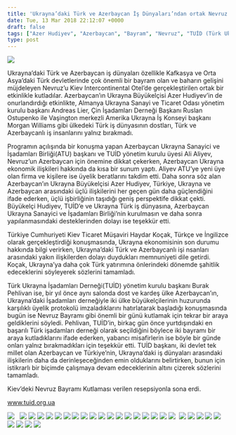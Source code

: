 ```yaml
---
title: 'Ukrayna’daki Türk ve Azerbaycan İş Dünyaları’ndan ortak Nevruz Kutlaması'
date: Tue, 13 Mar 2018 22:12:07 +0000
draft: false
tags: ["Azer Hudiyev", "Azerbaycan", "Bayram", "Nevruz", "TUİD (Türk Ukrayna İşadamları Derneği)"]
type: post
---
```


![](https://burakpehlivan.org/wp-content/uploads/2018/03/Screen-Shot-2018-03-14-at-12.11.27-AM-1024x681.png)

Ukrayna’daki Türk ve Azerbaycan iş dünyaları özellikle Kafkasya ve Orta Asya’daki Türk devletlerinde çok önemli bir bayram olan ve baharın gelişini müjdeleyen Nevruz’u Kiev Intercontinental Otel’de gerçekleştirilen ortak bir etkinlikle kutladılar. Azerbaycan’ın Ukrayna Büyükelçisi Azer Hudiyev’in de onurlandırdığı etkinlikte, Almanya Ukrayna Sanayi ve Ticaret Odası yönetim kurulu başkanı Andreas Lier, Çin İşadamları Derneği Başkanı Ruslan Ostupenko ile Vaşington merkezli Amerika Ukrayna İş Konseyi başkanı Morgan Williams gibi ülkedeki Türk iş dünyasının dostları, Türk ve Azerbaycanlı iş insanlarını yalnız bırakmadı.

Programın açılışında bir konuşma yapan Azerbaycan Ukrayna Sanayici ve İşadamları Birliği(ATU) başkanı ve TUİD yönetim kurulu üyesi Ali Aliyev, Nevruz’un Azerbaycan için önemine dikkat çekerken, Azerbaycan Ukrayna ekonomik ilişkileri hakkında da kısa bir sunum yaptı. Aliyev ATU’ye yeni üye olan firma ve kişilere ise üyelik beratlarını takdim etti. Daha sonra söz alan Azerbaycan’ın Ukrayna Büyükelçisi Azer Hudiyev, Türkiye, Ukrayna ve Azerbaycan arasındaki üçlü ilişkilerini her geçen gün daha güçlendiğini ifade ederken, üçlü işbirliğinin taşıdığı geniş perspektife dikkat çekti. Büyükelçi Hudiyev, TUİD’e ve Ukrayna Türk iş dünyasına, Azerbaycan Ukrayna Sanayici ve İşadamları Birliği’nin kurulmasın ve daha sonra yapılanmasındaki desteklerinden dolayı ise teşekkür etti.

Türkiye Cumhuriyeti Kiev Ticaret Müşaviri Haydar Koçak, Türkçe ve İngilizce olarak gerçekleştirdiği konuşmasında, Ukrayna ekonomisinin son durumu hakkında bilgi verirken, Ukrayna’daki Türk ve Azerbaycanlı işi nsanları arasındaki yakın ilişkilerden dolayı duydukları memnuniyeti dile getirdi. Koçak, Ukrayna’ya daha çok Türk yatırımına önlerindeki dönemde şahitlik edeceklerini söyleyerek sözlerini tamamladı.

Türk Ukrayna İşadamları Derneği(TUİD) yönetim kurulu başkanı Burak Pehlivan ise, bir yıl önce aynı salonda dost ve kardeş ülke Azerbaycan’ın, Ukrayna’daki İşadamları derneğiyle iki ülke büyükelçilerinin huzurunda karşılıklı üyelik protokolü imzaladıklarını hatırlatarak başladığı konuşmasında bugün ise Nevruz Bayramı gibi önemli bir günü kutlamak için tekrar bir araya geldiklerini söyledi. Pehlivan, TUİD’in, birkaç gün önce yurtdışındaki en başarılı Türk işadamları derneği olarak seçildiğini böylece iki bayramı bir araya kutladıklarını ifade ederken, yabancı misafirlerin ise böyle bir günde onları yalnız bırakmadıkları için teşekkür etti. TUİD başkanı, iki devlet tek millet olan Azerbaycan ve Türkiye’nin, Ukrayna’daki iş dünyaları arasındaki ilişkilerin daha da derinleşeceğinden emin olduklarını belirtirken, bunun için istikrarlı bir biçimde çalışmaya devam edeceklerinin altını çizerek sözlerini tamamladı.

Kiev’deki Nevruz Bayramı Kutlaması verilen resepsiyonla sona erdi.

www.tuid.org.ua

![](https://burakpehlivan.org/wp-content/uploads/2018/03/IMG_3867-1.jpg)   ![](https://burakpehlivan.org/wp-content/uploads/2018/03/IMG_3886-6.jpg) ![](https://burakpehlivan.org/wp-content/uploads/2018/03/IMG_3891-8.jpg) ![](https://burakpehlivan.org/wp-content/uploads/2018/03/IMG_3895-9.jpg) ![](https://burakpehlivan.org/wp-content/uploads/2018/03/IMG_3897-10.jpg) ![](https://burakpehlivan.org/wp-content/uploads/2018/03/IMG_3907-17.jpg) ![](https://burakpehlivan.org/wp-content/uploads/2018/03/IMG_3908-18.jpg) ![](https://burakpehlivan.org/wp-content/uploads/2018/03/IMG_3914-21.jpg) ![](https://burakpehlivan.org/wp-content/uploads/2018/03/IMG_3917-24.jpg) ![](https://burakpehlivan.org/wp-content/uploads/2018/03/IMG_3921-26.jpg) ![](https://burakpehlivan.org/wp-content/uploads/2018/03/IMG_3933-32.jpg) ![](https://burakpehlivan.org/wp-content/uploads/2018/03/IMG_3937-34.jpg) ![](https://burakpehlivan.org/wp-content/uploads/2018/03/IMG_3939-35.jpg) ![](https://burakpehlivan.org/wp-content/uploads/2018/03/IMG_3941-36.jpg) ![](https://burakpehlivan.org/wp-content/uploads/2018/03/IMG_3946-40.jpg) ![](https://burakpehlivan.org/wp-content/uploads/2018/03/IMG_3948-42.jpg) ![](https://burakpehlivan.org/wp-content/uploads/2018/03/IMG_3949-43.jpg) ![](https://burakpehlivan.org/wp-content/uploads/2018/03/IMG_3955-46.jpg) ![](https://burakpehlivan.org/wp-content/uploads/2018/03/IMG_3961-49.jpg)  ![](https://burakpehlivan.org/wp-content/uploads/2018/03/IMG_3965-50.jpg) ![](https://burakpehlivan.org/wp-content/uploads/2018/03/IMG_3974-58.jpg) ![](https://burakpehlivan.org/wp-content/uploads/2018/03/IMG_3987-64.jpg) ![](https://burakpehlivan.org/wp-content/uploads/2018/03/IMG_4004-72.jpg) ![](https://burakpehlivan.org/wp-content/uploads/2018/03/IMG_4013-76.jpg) ![](https://burakpehlivan.org/wp-content/uploads/2018/03/IMG_4015-77.jpg) ![](https://burakpehlivan.org/wp-content/uploads/2018/03/IMG_4022-79.jpg) ![](https://burakpehlivan.org/wp-content/uploads/2018/03/IMG_4033-84.jpg) ![](https://burakpehlivan.org/wp-content/uploads/2018/03/IMG_4034-85.jpg)